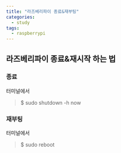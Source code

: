```yaml
---
title: "라즈베리파이 종료&재부팅"
categories:
  - study
tags:
  - raspberrypi
---
```


## 라즈베리파이 종료&재시작 하는 법



### 종료
터미널에서

> $ sudo shutdown -h now



### 재부팅
터미널에서

> $ sudo reboot

